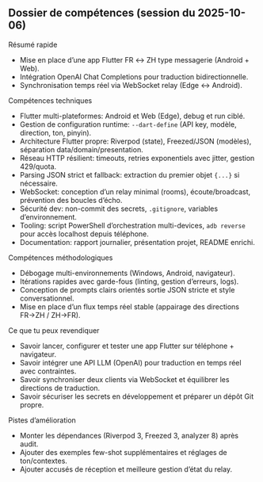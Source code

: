 ## Dossier de compétences (session du 2025-10-06)

Résumé rapide
- Mise en place d’une app Flutter FR ↔ ZH type messagerie (Android + Web).
- Intégration OpenAI Chat Completions pour traduction bidirectionnelle.
- Synchronisation temps réel via WebSocket relay (Edge ↔ Android).

Compétences techniques
- Flutter multi-plateformes: Android et Web (Edge), debug et run ciblé.
- Gestion de configuration runtime: `--dart-define` (API key, modèle, direction, ton, pinyin).
- Architecture Flutter propre: Riverpod (state), Freezed/JSON (modèles), séparation data/domain/presentation.
- Réseau HTTP résilient: timeouts, retries exponentiels avec jitter, gestion 429/quota.
- Parsing JSON strict et fallback: extraction du premier objet `{...}` si nécessaire.
- WebSocket: conception d’un relay minimal (rooms), écoute/broadcast, prévention des boucles d’écho.
- Sécurité dev: non-commit des secrets, `.gitignore`, variables d’environnement.
- Tooling: script PowerShell d’orchestration multi-devices, `adb reverse` pour accès localhost depuis téléphone.
- Documentation: rapport journalier, présentation projet, README enrichi.

Compétences méthodologiques
- Débogage multi-environnements (Windows, Android, navigateur).
- Itérations rapides avec garde-fous (linting, gestion d’erreurs, logs). 
- Conception de prompts clairs orientés sortie JSON stricte et style conversationnel.
- Mise en place d’un flux temps réel stable (appairage des directions FR→ZH / ZH→FR).

Ce que tu peux revendiquer
- Savoir lancer, configurer et tester une app Flutter sur téléphone + navigateur.
- Savoir intégrer une API LLM (OpenAI) pour traduction en temps réel avec contraintes.
- Savoir synchroniser deux clients via WebSocket et équilibrer les directions de traduction.
- Savoir sécuriser les secrets en développement et préparer un dépôt Git propre.

Pistes d’amélioration
- Monter les dépendances (Riverpod 3, Freezed 3, analyzer 8) après audit.
- Ajouter des exemples few-shot supplémentaires et réglages de ton/contextes.
- Ajouter accusés de réception et meilleure gestion d’état du relay.
